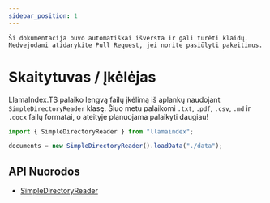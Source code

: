 ```yaml
---
sidebar_position: 1
---
```


`Ši dokumentacija buvo automatiškai išversta ir gali turėti klaidų. Nedvejodami atidarykite Pull Request, jei norite pasiūlyti pakeitimus.`

# Skaitytuvas / Įkėlėjas

LlamaIndex.TS palaiko lengvą failų įkėlimą iš aplankų naudojant `SimpleDirectoryReader` klasę. Šiuo metu palaikomi `.txt`, `.pdf`, `.csv`, `.md` ir `.docx` failų formatai, o ateityje planuojama palaikyti daugiau!

```typescript
import { SimpleDirectoryReader } from "llamaindex";

documents = new SimpleDirectoryReader().loadData("./data");
```

## API Nuorodos

- [SimpleDirectoryReader](../../api/classes/SimpleDirectoryReader.md)
